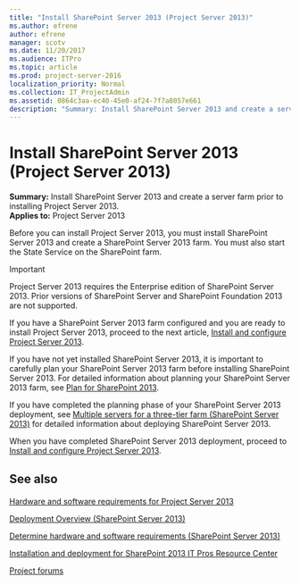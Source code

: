 ```yaml
---
title: "Install SharePoint Server 2013 (Project Server 2013)"
ms.author: efrene
author: efrene
manager: scotv
ms.date: 11/20/2017
ms.audience: ITPro
ms.topic: article
ms.prod: project-server-2016
localization_priority: Normal
ms.collection: IT_ProjectAdmin
ms.assetid: 0864c3aa-ec40-45e0-af24-7f7a8057e661
description: "Summary: Install SharePoint Server 2013 and create a server farm prior to installing Project Server 2013."
---
```


# Install SharePoint Server 2013 (Project Server 2013)
 
 **Summary:** Install SharePoint Server 2013 and create a server farm prior to installing Project Server 2013.<br/>
**Applies to:** Project Server 2013
  
Before you can install Project Server 2013, you must install SharePoint Server 2013 and create a SharePoint Server 2013 farm. You must also start the State Service on the SharePoint farm.
  
> [!IMPORTANT]
> Project Server 2013 requires the Enterprise edition of SharePoint Server 2013. Prior versions of SharePoint Server and SharePoint Foundation 2013 are not supported. 
  
If you have a SharePoint Server 2013 farm configured and you are ready to install Project Server 2013, proceed to the next article, [Install and configure Project Server 2013](install-and-configure-project-server-2013.md).
  
If you have not yet installed SharePoint Server 2013, it is important to carefully plan your SharePoint Server 2013 farm before installing SharePoint Server 2013. For detailed information about planning your SharePoint Server 2013 farm, see [Plan for SharePoint 2013](http://technet.microsoft.com/library/0ed0b44c-d60d-4b85-87de-19065d968835.aspx).
  
If you have completed the planning phase of your SharePoint Server 2013 deployment, see [Multiple servers for a three-tier farm (SharePoint Server 2013)](http://technet.microsoft.com/library/4982a861-ad5c-43e4-a49f-958afd4370aa.aspx) for detailed information about deploying SharePoint Server 2013.
  
When you have completed SharePoint Server 2013 deployment, proceed to [Install and configure Project Server 2013](install-and-configure-project-server-2013.md).
  
## See also

#### 

[Hardware and software requirements for Project Server 2013](hardware-and-software-requirements-for-project-server-2013.md)

[Deployment Overview (SharePoint Server 2013)](http://technet.microsoft.com/library/26de3fb0-c4d9-44b9-94ad-555d61ec0f92.aspx)
  
[Determine hardware and software requirements (SharePoint Server 2013)](http://technet.microsoft.com/library/4d88c402-24f2-449b-86a6-6e7afcfec0cd.aspx)
  
[Installation and deployment for SharePoint 2013 IT Pros Resource Center](https://technet.microsoft.com/sharepoint/fp142376)
  
[Project forums](https://social.technet.microsoft.com/Forums/en-US/category/project)
#### 



